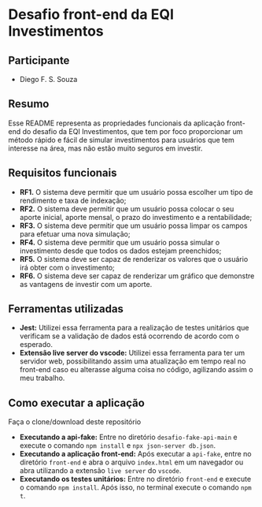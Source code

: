 # Desafio front-end da EQI Investimentos

## Participante

- Diego F. S. Souza

## Resumo

Esse README representa as propriedades funcionais da aplicação front-end do desafio da EQI Investimentos, que tem por foco proporcionar um método rápido e fácil de simular investimentos para usuários que tem interesse na área, mas não estão muito seguros em investir.

## Requisitos funcionais

- **RF1.** O sistema deve permitir que um usuário possa escolher um tipo de rendimento e taxa de indexação;
- **RF2.** O sistema deve permitir que um usuário possa colocar o seu aporte inicial, aporte mensal, o prazo do investimento e a rentabilidade;
- **RF3.** O sistema deve permitir que um usuário possa limpar os campos para efetuar uma nova simulação;
- **RF4.** O sistema deve permitir que um usuário possa simular o investimento desde que todos os dados estejam preenchidos;
- **RF5.** O sistema deve ser capaz de renderizar os valores que o usuário irá obter com o investimento;
- **RF6.** O sistema deve ser capaz de renderizar um gráfico que demonstre as vantagens de investir com um aporte.

## Ferramentas utilizadas

- **Jest:** Utilizei essa ferramenta para a realização de testes unitários que verificam se a validação de dados está ocorrendo de acordo com o esperado.
- **Extensão live server do vscode:** Utilizei essa ferramenta para ter um servidor web, possibilitando assim uma atualização em tempo real no front-end caso eu alterasse alguma coisa no código, agilizando assim o meu trabalho.

## Como executar a aplicação

Faça o clone/download deste repositório

- **Executando a api-fake:** Entre no diretório ```desafio-fake-api-main``` e execute o comando ```npm install``` e ```npx json-server db.json```.
- **Executando a aplicação front-end:** Após executar a ```api-fake```, entre no diretório ```front-end``` e abra o arquivo ```index.html``` em um navegador ou abra utilizando a extensão ```live server``` do ```vscode```.
- **Executando os testes unitários:** Entre no diretório ```front-end``` e execute o comando ```npm install```. Após isso, no terminal execute o comando ```npm t```.
